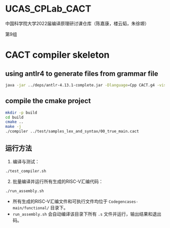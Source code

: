 # UCAS_CPLab_CACT

中国科学院大学2022届编译原理研讨课仓库（陈嘉康，楼云韬，朱徐塬）

第9组

# CACT compiler skeleton

## using antlr4 to generate files from grammar file

```bash
java -jar ../deps/antlr-4.13.1-complete.jar -Dlanguage=Cpp CACT.g4 -visitor -no-listener
```

## compile the cmake project

```bash
mkdir -p build
cd build
cmake ..
make -j
./compiler ../test/samples_lex_and_syntax/00_true_main.cact
```

## 运行方法

1. 编译与测试：

```bash
./test_compiler.sh
```

2. 批量编译并运行所有生成的RISC-V汇编代码：

```bash
./run_assembly.sh
```

- 所有生成的RISC-V汇编文件和可执行文件均位于 `Codegencases-main/functional/` 目录下。
- `run_assembly.sh` 会自动编译该目录下所有 `.s` 文件并运行，输出结果和退出码。
